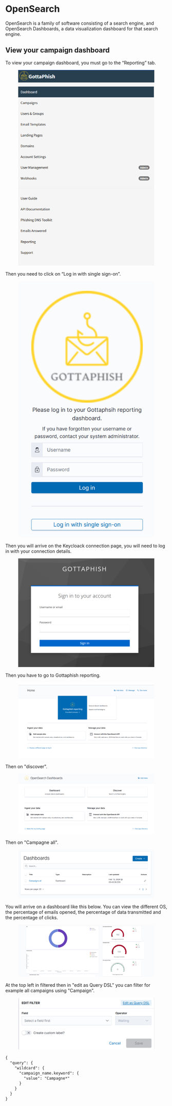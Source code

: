 # OpenSearch

OpenSearch is a family of software consisting of a search engine, and OpenSearch Dashboards, a data visualization dashboard for that search engine.

## View your campaign dashboard

To view your campaign dashboard, you must go to the “Reporting” tab.

<figure><img src="../.gitbook/assets/image.png" alt="" width="473"><figcaption></figcaption></figure>

Then you need to click on “Log in with single sign-on”.

<figure><img src="../.gitbook/assets/image (1).png" alt="" width="437"><figcaption></figcaption></figure>

Then you will arrive on the Keycloack connection page, you will need to log in with your connection details.

<figure><img src="../.gitbook/assets/image (2).png" alt="" width="563"><figcaption></figcaption></figure>

Then you have to go to Gottaphish reporting.

<figure><img src="../.gitbook/assets/image (4).png" alt=""><figcaption></figcaption></figure>

Then on "discover".&#x20;

<figure><img src="../.gitbook/assets/image (6).png" alt=""><figcaption></figcaption></figure>

Then on "Campagne all".&#x20;

<figure><img src="../.gitbook/assets/image (7).png" alt=""><figcaption></figcaption></figure>

You will arrive on a dashboard like this below. You can view the different OS, the percentage of emails opened, the percentage of data transmitted and the percentage of clicks.

<figure><img src="../.gitbook/assets/image (8).png" alt=""><figcaption></figcaption></figure>

At the top left in filtered then in "edit as Query DSL" you can filter for example all campaigns using "Campaign".

<figure><img src="../.gitbook/assets/image (9).png" alt="" width="563"><figcaption></figcaption></figure>

```
{
  "query": {
    "wildcard": {
      "campaign_name.keyword": {
        "value": "Campagne*"
      }
    }
  }
}
```
